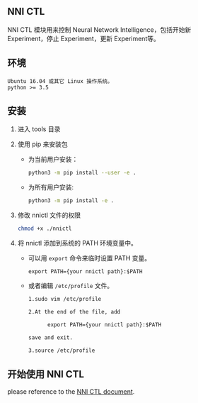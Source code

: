 ## NNI CTL
NNI CTL 模块用来控制 Neural Network Intelligence，包括开始新 Experiment，停止 Experiment，更新 Experiment等。
## 环境

```
Ubuntu 16.04 或其它 Linux 操作系统。
python >= 3.5
```

## 安装

1. 进入 tools 目录

1. 使用 pip 来安装包
    * 为当前用户安装：

      ```bash
      python3 -m pip install --user -e .
      ```

    * 为所有用户安装:

      ```bash
      python3 -m pip install -e .
      ```

1. 修改 nnictl 文件的权限

    ```bash
    chmod +x ./nnictl
    ```

1. 将 nnictl 添加到系统的 PATH 环境变量中。

    * 可以用 `export` 命令来临时设置 PATH 变量。
      
          export PATH={your nnictl path}:$PATH

    * 或者编辑 `/etc/profile` 文件。

      ```txt
      1.sudo vim /etc/profile

      2.At the end of the file, add

            export PATH={your nnictl path}:$PATH

      save and exit.

      3.source /etc/profile
      ```

## 开始使用 NNI CTL

please reference to the [NNI CTL document][].

[NNI CTL document]: ../docs/en_US/Nnictl.md

